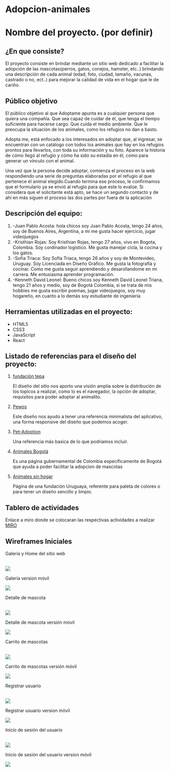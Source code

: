 # Adopcion-animales

<h1>Nombre del proyecto. (por definir) </h1>

  <section >
    <h2>¿En que consiste? </h2>
    <p>
        El proyecto consiste en brindar mediante un sitio web dedicado a facilitar la adopción de las mascotas(perros, gatos, conejos, hamster, etc..) brindando una descripción de cada animal (edad, foto, ciudad, tamaño, vacunas, castrado o no, ect..)  para mejorar la calidad de vida en el hogar que le de cariño. 
    </p>
  </section>


  <section>
    <h2>Público objetivo </h2>
    <p>
      El público objetivo al que Adoptame apunta es a cualquier persona que quiera una compañía. Que sea capaz de cuidar de él, que tenga el tiempo suficiente para hacerse cargo. Que cuida el medio ambiente. Que le preocupa la situación de los animales, como los refugios no dan a basto. 
    </p>
    <p>
      Adopta me, está enfocado a los interesados en adoptar que, al ingresar, se encuentran con un catálogo con todos los animales que hay en los refugios prontos para llevarlos, con toda su información y su foto. Aparece la historia de cómo llegó al refugio y cómo ha sido su estadía en él, como para generar un vínculo con el animal. 
    </p>
    <p>
      Una vez que la persona decide adoptar, comienza el proceso en la web respondiendo una serie de preguntas elaboradas por el refugio al que pertenece el animal elegido.Cuando termina ese proceso, le confirmamos que el formulario ya se envió al refugio para que este lo evalúe. Si considera que el solicitante está apto, se hace un segundo contacto y de ahí en más siguen el proceso las dos partes por fuera de la aplicación
    </p>
  </section>


  <section>
    <h2>  Descripción del equipo:</h2>
    <ol>
      <li>-Juan Pablo Acosta: hola chicos soy Juan Pablo Acosta, tengo 24 años, soy de Buenos Aires, Argentina, a mi me gusta hacer ejercicio, jugar videojuegos </li>
      <li> -Kristhian Rojas: Soy Kristhian Rojas, tengo 27 años, vivo en Bogota, Colombia. Soy cordinador logistico. Me gusta manejar cicla, la cocina y los gatos. </li>
      <li> -Sofia Triaca: Soy Sofía Triaca, tengo 26 años y soy de Montevideo, Uruguay.  Soy Licenciada en Diseño Grafico. Me gusta la fotografia y cocinar. Como me gusta seguir aprendiendo y desarollandome en mi carrera. Me entusiasma aprender programación.</li>
      <li>-Kenneth David Leonel: Bueno chicos soy Kenneth David Leonel Triana, tengo 21 años y medio, soy de Bogotá Colombia, si se trata de mis hobbies me gusta escribir poemas, jugar videojuegos, soy muy hogareño, en cuanto a lo demás soy estudiante de ingeniería </li>
     </ol>
  </section>


  <section >
    <h2>Herramientas utilizadas en el proyecto: </h2>
    <ul>
      <li>HTML5 </li>
      <li>CSS3 </li>
      <li>JavaScript </li>
      <li>React </li>
    </ul>

  <section >
       <h2>Listado de referencias para el diseño del proyecto:</h2>
      <ol>
        <li> <a href="https://www.fundaciontepa.org/adopta/">fundación tepa</a>
          <p> El diseño del sitio nos aporto una visión amplia sobre la distribución de los topicos a realizar, como lo 
          es el navegador, la opción de adoptar, requisitos para poder adoptar al animalito. </p>
        </li>
        <li> <a href="https://www.behance.net/gallery/90712891/Pewos-Diseno-de-sitio-de-adopcion-de-perros?tracking_source=search_projects%7Cadopcion"> Pewos</a>
        <p> Este diseño nos ayudo a tener una referencia minimalista del aplicativo, una forma responsive del diseño  que podemos acoger. </p>
        </li>
        <li> <a href="https://www.behance.net/gallery/120218931/Pet-Adoption-Web-Design?tracking_source=search_projects%7Cadoption%20pet"> Pet-Adoption</a>
        <p>  Una referencia más basica de lo que podriamos incluir. </p>
        </li>
        <li> <a href="https://www.animalesbog.gov.co/cliff/index.html#amigos">Animales Bogotá </a>
        <p>  Es una página gubernamental de Colombia especificamente de Bogotá que ayuda a poder facilitar la adopcion de mascotas </p>
        </li>
        <li> <a href="https://www.animalessinhogar.com.uy/#/">Animales sin hogar</a>
        <p>  Página de una fundación Uruguaya, referente para paleta de colores o para tener un diseño sencillo y limpio. </p>
        </li>
      </ol>
  </section>
  
 
 <h2>Tablero de actividades</h2>
 
 <p>Enlace a miro donde se colocaran las respectivas actividades a realizar
  <a href ="https://miro.com/app/board/uXjVOicEj8o=/"> MIRO</a>
 </p>
 
 <section>
  <h2>Wireframes Iniciales</h2>
  <div>
    <p>Galería y Home del sitio web</p>
    <br>
    <img src="./Wireframes/HOME+GALERIA.jpg">
     <p>Galería version móvil</p>
    <img src="./Wireframes/HOME+GALERIAversioncel.jpg">
  </div>
  <div>
    <p>Detalle de mascota</p>
    <br>
    <img src="./Wireframes/DetalleMascota.jpg">
     <p>Detalle de mascota versión móvil</p>
    <img src="./Wireframes/DetalleMascotaversioncel.jpg">
  </div>
   <div>
    <p>Carrito de mascotas </p>
    <br>
    <img src="./Wireframes/CarritoMascota.jpg">
     <p>Carrito de mascotas versión móvil</p>
    <img src="./Wireframes/CarritoMascotaversioncel.jpg">
 </div>

 <div>
    <p>Registrar usuario</p>
    <br>
    <img src="./Wireframes/Registro.jpg">
     <p>Registrar usuario version móvil</p>
    <img src="./Wireframes/Registroversioncel.jpg">
 </div>   

  <div>
    <p>Inicio de sesión del usuario</p>
    <br>
    <img src="./Wireframes/Iniciarsesion.jpg">
     <p>Inicio de sesión del usuario version móvil</p>
    <img src="./Wireframes/Ininciarsesionversioncel.jpg">
 </div>  
</section>

